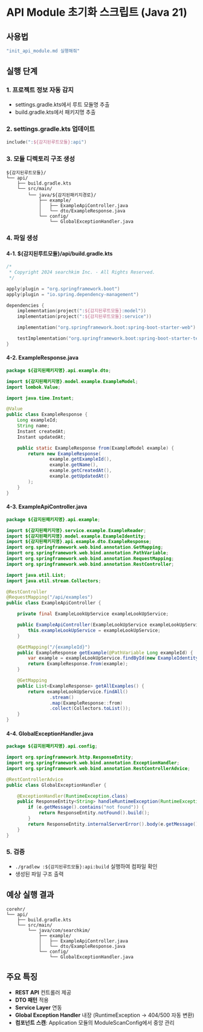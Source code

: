 # API Module 초기화 스크립트 (Java 21)

## 사용법
```bash
"init_api_module.md 실행해줘"
```

## 실행 단계

### 1. 프로젝트 정보 자동 감지
- settings.gradle.kts에서 루트 모듈명 추출
- build.gradle.kts에서 패키지명 추출

### 2. settings.gradle.kts 업데이트
```kotlin
include(":${감지된루트모듈}:api")
```

### 3. 모듈 디렉토리 구조 생성
```
${감지된루트모듈}/
└── api/
    ├── build.gradle.kts
    └── src/main/
        └── java/${감지된패키지경로}/
            ├── example/
            │   ├── ExampleApiController.java
            │   └── dto/ExampleResponse.java
            └── config/
                └── GlobalExceptionHandler.java
```

### 4. 파일 생성

#### 4-1. ${감지된루트모듈}/api/build.gradle.kts
```kotlin
/*
 * Copyright 2024 searchkim Inc. - All Rights Reserved.
 */

apply(plugin = "org.springframework.boot")
apply(plugin = "io.spring.dependency-management")

dependencies {
    implementation(project(":${감지된루트모듈}:model"))
    implementation(project(":${감지된루트모듈}:service"))

    implementation("org.springframework.boot:spring-boot-starter-web")

    testImplementation("org.springframework.boot:spring-boot-starter-test")
}
```

#### 4-2. ExampleResponse.java
```java
package ${감지된패키지명}.api.example.dto;

import ${감지된패키지명}.model.example.ExampleModel;
import lombok.Value;

import java.time.Instant;

@Value
public class ExampleResponse {
    Long exampleId;
    String name;
    Instant createdAt;
    Instant updatedAt;

    public static ExampleResponse from(ExampleModel example) {
        return new ExampleResponse(
                example.getExampleId(),
                example.getName(),
                example.getCreatedAt(),
                example.getUpdatedAt()
        );
    }
}
```

#### 4-3. ExampleApiController.java
```java
package ${감지된패키지명}.api.example;

import ${감지된패키지명}.service.example.ExampleReader;
import ${감지된패키지명}.model.example.ExampleIdentity;
import ${감지된패키지명}.api.example.dto.ExampleResponse;
import org.springframework.web.bind.annotation.GetMapping;
import org.springframework.web.bind.annotation.PathVariable;
import org.springframework.web.bind.annotation.RequestMapping;
import org.springframework.web.bind.annotation.RestController;

import java.util.List;
import java.util.stream.Collectors;

@RestController
@RequestMapping("/api/examples")
public class ExampleApiController {

    private final ExampleLookUpService exampleLookUpService;

    public ExampleApiController(ExampleLookUpService exampleLookUpService) {
        this.exampleLookUpService = exampleLookUpService;
    }

    @GetMapping("/{exampleId}")
    public ExampleResponse getExample(@PathVariable Long exampleId) {
        var example = exampleLookUpService.findById(new ExampleIdentity(exampleId));
        return ExampleResponse.from(example);
    }

    @GetMapping
    public List<ExampleResponse> getAllExamples() {
        return exampleLookUpService.findAll()
                .stream()
                .map(ExampleResponse::from)
                .collect(Collectors.toList());
    }
}
```


#### 4-4. GlobalExceptionHandler.java
```java
package ${감지된패키지명}.api.config;

import org.springframework.http.ResponseEntity;
import org.springframework.web.bind.annotation.ExceptionHandler;
import org.springframework.web.bind.annotation.RestControllerAdvice;

@RestControllerAdvice
public class GlobalExceptionHandler {

    @ExceptionHandler(RuntimeException.class)
    public ResponseEntity<String> handleRuntimeException(RuntimeException e) {
        if (e.getMessage().contains("not found")) {
            return ResponseEntity.notFound().build();
        }
        return ResponseEntity.internalServerError().body(e.getMessage());
    }
}
```

### 5. 검증
- `./gradlew :${감지된루트모듈}:api:build` 실행하여 컴파일 확인
- 생성된 파일 구조 출력

## 예상 실행 결과
```
corehr/
└── api/
    ├── build.gradle.kts
    └── src/main/
        └── java/com/searchkim/
            ├── example/
            │   ├── ExampleApiController.java
            │   └── dto/ExampleResponse.java
            └── config/
                └── GlobalExceptionHandler.java
```

## 주요 특징
- **REST API** 컨트롤러 제공
- **DTO 패턴** 적용
- **Service Layer** 연동
- **Global Exception Handler** 내장 (RuntimeException → 404/500 자동 변환)
- **컴포넌트 스캔**: Application 모듈의 ModuleScanConfig에서 중앙 관리